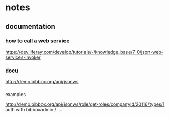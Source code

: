# notes

## documentation

### how to call a web service
https://dev.liferay.com/develop/tutorials/-/knowledge_base/7-0/json-web-services-invoker

### docu
http://demo.bibbox.org/api/jsonws


###
examples

http://demo.bibbox.org/api/jsonws/role/get-roles/companyId/20116/types/1
auth with bibboxadmin / .....


